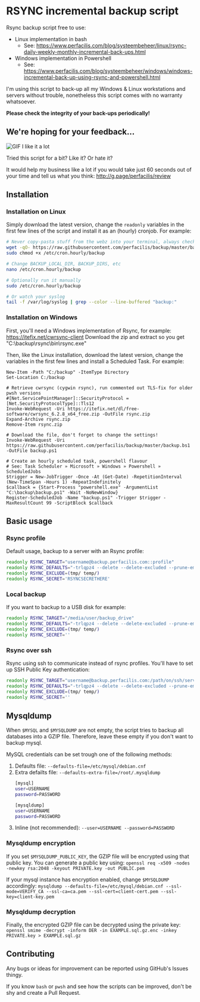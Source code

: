 # RSYNC incremental backup script

Rsync backup script free to use:
- Linux implementation in bash
    - See: https://www.perfacilis.com/blog/systeembeheer/linux/rsync-daily-weekly-monthly-incremental-back-ups.html
- Windows implementation in Powershell
    - See: https://www.perfacilis.com/blog/systeembeheer/windows/windows-incremental-back-up-using-rsync-and-powershell.html

I'm using this script to back-up all my Windows & Linux workstations and 
servers without trouble, nonetheless this script comes with no warranty
whatsoever.

**Please check the integrity of your back-ups periodically!**

## We're hoping for your feedback...

![GIF I like it a lot](https://i.imgflip.com/lo6p.gif)

Tried this script for a bit? Like it? Or hate it?

It would help my business like a lot if you would take just 60 seconds out of 
your time and tell us what you think:
http://g.page/perfacilis/review

## Installation

### Installation on Linux

Simply download the latest version, change the `readonly` variables in the first 
few lines of the script and install it as an (hourly) cronjob. For example:

```bash
# Never copy-pasta stuff from the webz into your terminal, always check first!
wget -qO- https://raw.githubusercontent.com/perfacilis/backup/master/backup | sudo tee /etc/cron.hourly/backup
sudo chmod +x /etc/cron.hourly/backup

# Change BACKUP_LOCAL_DIR, BACKUP_DIRS, etc
nano /etc/cron.hourly/backup

# Optionally run it manually
sudo /etc/cron.hourly/backup

# Or watch your syslog
tail -f /var/log/syslog | grep --color --line-buffered "backup:"
```

### Installation on Windows

First, you'll need a Windows implementation of Rsync, for example:
    https://itefix.net/cwrsync-client
Download the zip and extract so you get "C:\backup\rsync\bin\rsync.exe"

Then, like the Linux installation, download the latest version, change the 
variables in the first few lines and install a Scheduled Task. For example:

```shell
New-Item -Path "C:/backup" -ItemType Directory
Set-Location C:/backup

# Retrieve cwrsync (cygwin rsync), run commented out TLS-fix for older pwsh versions
#[Net.ServicePointManager]::SecurityProtocol = [Net.SecurityProtocolType]::Tls12
Invoke-WebRequest -Uri https://itefix.net/dl/free-software/cwrsync_6.2.8_x64_free.zip -OutFile rsync.zip
Expand-Archive rsync.zip
Remove-Item rsync.zip

# Download the file, don't forget to change the settings!
Invoke-WebRequest -Uri https://raw.githubusercontent.com/perfacilis/backup/master/backup.bs1 -OutFile backup.ps1

# Create an hourly scheduled task, powershell flavour
# See: Task Scheduler » Microsoft » Windows » Powershell » ScheduledJobs
$trigger = New-JobTrigger -Once -At (Get-Date) -RepetitionInterval (New-TimeSpan -Hours 1) -RepeatIndefinitely
$callback = {Start-Process "powershell.exe" -ArgumentList "C:\backup\backup.ps1" -Wait -NoNewWindow}
Register-ScheduledJob -Name "backup.ps1" -Trigger $trigger -MaxResultCount 99 -ScriptBlock $callback
```


## Basic usage

### Rsync profile

Default usage, backup to a server with an Rsync profile:

```bash
readonly RSYNC_TARGET="username@backup.perfacilis.com::profile"
readonly RSYNC_DEFAULTS="-trlqpz4 --delete --delete-excluded --prune-empty-dirs"
readonly RSYNC_EXCLUDE=(tmp/ temp/)
readonly RSYNC_SECRET='RSYNCSECRETHERE'
```

### Local backup

If you want to backup to a USB disk for example:

```bash
readonly RSYNC_TARGET="/media/user/backup_drive"
readonly RSYNC_DEFAULTS="-trlqpz4 --delete --delete-excluded --prune-empty-dirs"
readonly RSYNC_EXCLUDE=(tmp/ temp/)
readonly RSYNC_SECRET=''
```

### Rsync over ssh

Rsync using ssh to communicate instead of rsync profiles.
You'll have to set up SSH Public Key authentication:

```bash
readonly RSYNC_TARGET="username@backup.perfacilis.com:/path/on/ssh/server"
readonly RSYNC_DEFAULTS="-trlqpz4 --delete --delete-excluded --prune-empty-dirs -e 'ssh'"
readonly RSYNC_EXCLUDE=(tmp/ temp/)
readonly RSYNC_SECRET=''
```

## Mysqldump

When `$MYSQL` and `$MYSQLDUMP` are not empty, the script tries to backup all 
databases into a GZIP file. Therefore, leave these empty if you don't want to 
backup mysql.

MySQL credentials can be set trough one of the following methods:
1. Defaults file: `--defaults-file=/etc/mysql/debian.cnf`
2. Extra defailts file: `--defaults-extra-file=/root/.mysqldump`
      ```bash
      [mysql]
      user=USERNAME
      password=PASSWORD

      [mysqldump]
      user=USERNAME
      password=PASSWORD
      ```
3. Inline (not recommended): `--user=USERNAME --password=PASSWORD`

### Mysqldump encryption
If you set `$MYSQLDUMP_PUBLIC_KEY`, the GZIP file will be encrypted using that 
public key. You can generate a public key using:
    `openssl req -x509 -nodes -newkey rsa:2048 -keyout PRIVATE.key -out PUBLIC.pem`

If your mysql instance has encryption enabled, change `$MYSQLDUMP` accordingly:
    `mysqldump --defaults-file=/etc/mysql/debian.cnf --ssl-mode=VERIFY_CA --ssl-ca=ca.pem --ssl-cert=client-cert.pem --ssl-key=client-key.pem`

### Mysqldump decryption
Finally, the encrypted GZIP file can be decrypted using the private key:
    `openssl smime -decrypt -inform DER -in EXAMPLE.sql.gz.enc -inkey PRIVATE.key > EXAMPLE.sql.gz`

## Contributing

Any bugs or ideas for improvement can be reported using GitHub's Issues thingy.

If you know `bash` or `pwsh` and see how the scripts can be improved, don't be
shy and create a Pull Request.